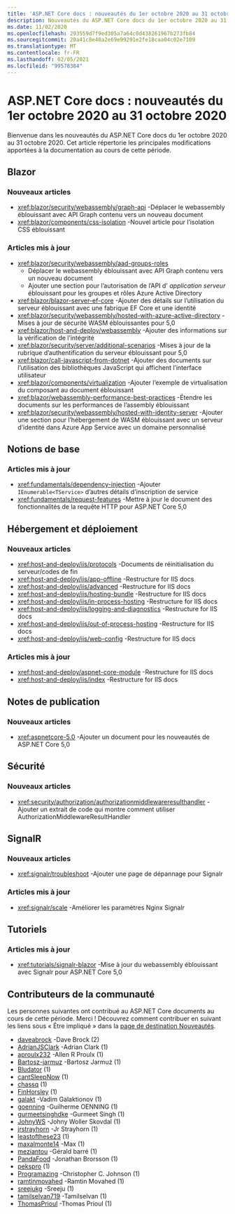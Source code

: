 ```yaml
---
title: 'ASP.NET Core docs : nouveautés du 1er octobre 2020 au 31 octobre 2020'
description: Nouveautés du ASP.NET Core docs du 1er octobre 2020 au 31 octobre 2020.
ms.date: 11/02/2020
ms.openlocfilehash: 293559d7f9ed305a7a64c0d438261967b273fb84
ms.sourcegitcommit: 20a41c8e40a2e69e99291e2fe18caa04c02e7109
ms.translationtype: MT
ms.contentlocale: fr-FR
ms.lasthandoff: 02/05/2021
ms.locfileid: "99578384"
---
```

# <a name="aspnet-core-docs-whats-new-for-october-1-2020---october-31-2020"></a>ASP.NET Core docs : nouveautés du 1er octobre 2020 au 31 octobre 2020

Bienvenue dans les nouveautés du ASP.NET Core docs du 1er octobre 2020 au 31 octobre 2020. Cet article répertorie les principales modifications apportées à la documentation au cours de cette période.

## <a name="blazor"></a>Blazor

### <a name="new-articles"></a>Nouveaux articles

- <xref:blazor/security/webassembly/graph-api> -Déplacer le webassembly éblouissant avec API Graph contenu vers un nouveau document
- <xref:blazor/components/css-isolation> -Nouvel article pour l’isolation CSS éblouissant

### <a name="updated-articles"></a>Articles mis à jour

- <xref:blazor/security/webassembly/aad-groups-roles>
  - Déplacer le webassembly éblouissant avec API Graph contenu vers un nouveau document
  - Ajouter une section pour l’autorisation de l’API d' *application serveur* éblouissant pour les groupes et rôles Azure Active Directory
- <xref:blazor/blazor-server-ef-core> -Ajouter des détails sur l’utilisation du serveur éblouissant avec une fabrique EF Core et une identité
- <xref:blazor/security/webassembly/hosted-with-azure-active-directory> -Mises à jour de sécurité WASM éblouissantes pour 5,0
- <xref:blazor/host-and-deploy/webassembly> -Ajouter des informations sur la vérification de l’intégrité
- <xref:blazor/security/server/additional-scenarios> -Mises à jour de la rubrique d’authentification du serveur éblouissant pour 5,0
- <xref:blazor/call-javascript-from-dotnet> -Ajouter des documents sur l’utilisation des bibliothèques JavaScript qui affichent l’interface utilisateur
- <xref:blazor/components/virtualization> -Ajouter l’exemple de virtualisation du composant au document éblouissant
- <xref:blazor/webassembly-performance-best-practices> -Étendre les documents sur les performances de l’assembly éblouissant
- <xref:blazor/security/webassembly/hosted-with-identity-server> -Ajouter une section pour l’hébergement de WASM éblouissant avec un serveur d’identité dans Azure App Service avec un domaine personnalisé

## <a name="fundamentals"></a>Notions de base

### <a name="updated-articles"></a>Articles mis à jour

- <xref:fundamentals/dependency-injection> -Ajouter `IEnumerable<TService>` d’autres détails d’inscription de service
- <xref:fundamentals/request-features> -Mettre à jour le document des fonctionnalités de la requête HTTP pour ASP.NET Core 5,0

## <a name="hosting-and-deployment"></a>Hébergement et déploiement

### <a name="new-articles"></a>Nouveaux articles

- <xref:host-and-deploy/iis/protocols> -Documents de réinitialisation du serveur/codes de fin
- <xref:host-and-deploy/iis/app-offline> -Restructure for IIS docs
- <xref:host-and-deploy/iis/advanced> -Restructure for IIS docs
- <xref:host-and-deploy/iis/hosting-bundle> -Restructure for IIS docs
- <xref:host-and-deploy/iis/in-process-hosting> -Restructure for IIS docs
- <xref:host-and-deploy/iis/logging-and-diagnostics> -Restructure for IIS docs
- <xref:host-and-deploy/iis/out-of-process-hosting> -Restructure for IIS docs
- <xref:host-and-deploy/iis/web-config> -Restructure for IIS docs

### <a name="updated-articles"></a>Articles mis à jour

- <xref:host-and-deploy/aspnet-core-module> -Restructure for IIS docs
- <xref:host-and-deploy/iis/index> -Restructure for IIS docs

## <a name="release-notes"></a>Notes de publication

### <a name="new-articles"></a>Nouveaux articles

- <xref:aspnetcore-5.0> -Ajouter un document pour les nouveautés de ASP.NET Core 5,0

## <a name="security"></a>Sécurité

### <a name="new-articles"></a>Nouveaux articles

- <xref:security/authorization/authorizationmiddlewareresulthandler> -Ajouter un extrait de code qui montre comment utiliser AuthorizationMiddlewareResultHandler

## <a name="signalr"></a>SignalR

### <a name="new-articles"></a>Nouveaux articles

- <xref:signalr/troubleshoot> -Ajouter une page de dépannage pour Signalr

### <a name="updated-articles"></a>Articles mis à jour

- <xref:signalr/scale> -Améliorer les paramètres Nginx Signalr

## <a name="tutorials"></a>Tutoriels

### <a name="updated-articles"></a>Articles mis à jour

- <xref:tutorials/signalr-blazor> -Mise à jour du webassembly éblouissant avec Signalr pour ASP.NET Core 5,0

## <a name="community-contributors"></a>Contributeurs de la communauté

Les personnes suivantes ont contribué au ASP.NET Core documents au cours de cette période. Merci ! Découvrez comment contribuer en suivant les liens sous « Être impliqué » dans la [page de destination Nouveautés](index.yml).

- [daveabrock](https://github.com/daveabrock) -Dave Brock (2)
- [AdrianJSClark](https://github.com/AdrianJSClark) -Adrian Clark (1)
- [aproulx232](https://github.com/aproulx232) -Allen R Proulx (1)
- [Bartosz-jarmuz](https://github.com/bartosz-jarmuz) -Bartosz Jarmuż (1)
- [Bludator](https://github.com/Bludator) (1)
- [cantSleepNow](https://github.com/cantSleepNow) (1)
- [chassq](https://github.com/chassq) (1)
- [FinHorsley](https://github.com/FinHorsley) (1)
- [galakt](https://github.com/galakt) -Vadim Galaktionov (1)
- [goenning](https://github.com/goenning) -Guilherme OENNING (1)
- [gurmeetsinghdke](https://github.com/gurmeetsinghdke) -Gurmeet Singh (1)
- [JohnyWS](https://github.com/JohnyWS) -Johny Woller Skovdal (1)
- [jrstrayhorn](https://github.com/jrstrayhorn) -Jr Strayhorn (1)
- [leastofthese23](https://github.com/leastofthese23) (1)
- [maxalmonte14](https://github.com/maxalmonte14) -Max (1)
- [meziantou](https://github.com/meziantou) -Gérald barré (1)
- [PandaFood](https://github.com/PandaFood) -Jonathan Brorsson (1)
- [pekspro](https://github.com/pekspro) (1)
- [Programazing](https://github.com/Programazing) -Christopher C. Johnson (1)
- [ramtinmovahed](https://github.com/ramtinmovahed) -Ramtin Movahed (1)
- [sreejukg](https://github.com/sreejukg) -Sreeju (1)
- [tamilselvan719](https://github.com/tamilselvan719) -Tamilselvan (1)
- [ThomasPrioul](https://github.com/ThomasPrioul) -Thomas Prioul (1)
